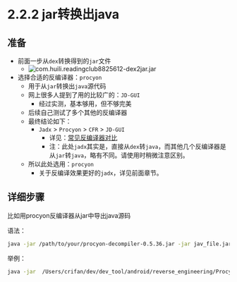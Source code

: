 # 2.2.2 jar转换出java

## 准备

* 前面一步从`dex`转换得到的`jar`文件
  * ![com.huili.readingclub8825612-dex2jar.jar](../../../assets/img/to_decode_jar_file.png)
* 选择合适的反编译器：`procyon`
  * 用于从`jar`转换出`java`源代码
  * 网上很多人提到了用的比较广的：`JD-GUI`
    * 经过实测，基本够用，但不够完美
  * 后续自己测试了多个其他的反编译器
  * 最终结论如下：
    * `Jadx` > `Procyon` > `CFR` > `JD-GUI`
      * 详见：[常见反编译器对比](https://book.crifan.org/books/android_app_security_crack/website/android_crack_tool/decompiler/common_decompiler_compare.html)
      * 注：此处`jadx`其实是，直接从`dex`转`java`，而其他几个反编译器是从`jar`转`java`，略有不同。请使用时稍微注意区别。
  * 所以此处选用：`procyon`
    * 关于反编译效果更好的`jadx`，详见前面章节。

## 详细步骤

比如用procyon反编译器从jar中导出java源码

语法：

```bash
java -jar /path/to/your/procyon-decompiler-0.5.36.jar -jar jav_file.jar -o output_folder
```

举例：

```bash
java -jar  /Users/crifan/dev/dev_tool/android/reverse_engineering/Procyon/procyon-decompiler-0.5.36.jar -jar ../../dex_to_jar/com.ishowedu.child.peiyin8392664-dex2jar.jar -o com.ishowedu.child.peiyin8392664_java
```
